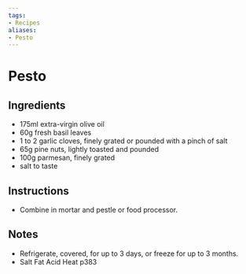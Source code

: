 ```yaml
---
tags:
- Recipes
aliases:
- Pesto
---
```


# Pesto
## Ingredients
- 175ml extra-virgin olive oil
- 60g fresh basil leaves
- 1 to 2 garlic cloves, finely grated or pounded with a pinch of salt
- 65g pine nuts, lightly toasted and pounded
- 100g parmesan, finely grated
- salt to taste

## Instructions
- Combine in mortar and pestle or food processor.

## Notes
- Refrigerate, covered, for up to 3 days, or freeze for up to 3 months.
- Salt Fat Acid Heat p383